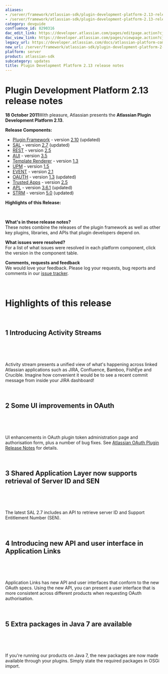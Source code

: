 ```yaml
---
aliases:
- /server/framework/atlassian-sdk/plugin-development-platform-2.13-release-notes-8290316.html
- /server/framework/atlassian-sdk/plugin-development-platform-2.13-release-notes-8290316.md
category: devguide
confluence_id: 8290316
dac_edit_link: https://developer.atlassian.com/pages/editpage.action?cjm=wozere&pageId=8290316
dac_view_link: https://developer.atlassian.com/pages/viewpage.action?cjm=wozere&pageId=8290316
legacy_url: https://developer.atlassian.com/docs/atlassian-platform-common-components/about-the-platform/plugin-development-platform-2-13-release-notes
new_url: /server/framework/atlassian-sdk/plugin-development-platform-2-13-release-notes
platform: server
product: atlassian-sdk
subcategory: updates
title: Plugin Development Platform 2.13 release notes
---
```

# Plugin Development Platform 2.13 release notes

**18 October 2011**With pleasure, Atlassian presents the **Atlassian Plugin Development Platform 2.13**.

**Release Components:**

-   <a href="https://studio.atlassian.com/svn/PLUG/branches/atlassian-plugins-2.7.x" class="external-link">Plugin Framework</a> - version <a href="https://studio.atlassian.com/secure/ReleaseNote.jspa?projectId=10240&amp;version=14684" class="external-link">2.10</a> (updated)
-   <a href="https://studio.atlassian.com/svn/SAL/branches/sal-2.5.x/" class="external-link">SAL</a> - version <a href="https://studio.atlassian.com/secure/ReleaseNote.jspa?projectId=10108&amp;version=13242" class="external-link">2.7</a> (updated)
-   <a href="https://studio.atlassian.com/svn/REST/branches/rest-2.4.x/" class="external-link">REST</a> - version <a href="https://studio.atlassian.com/secure/ReleaseNote.jspa?projectId=10292&amp;version=13185" class="external-link">2.5</a>
-   <a href="https://studio.atlassian.com/svn/AJS/branches/auiplugin-3.4.x" class="external-link">AUI</a> - version <a href="https://studio.atlassian.com/secure/ReleaseNote.jspa?projectId=10270&amp;version=12439" class="external-link">3.5</a>
-   <a href="https://studio.atlassian.com/svn/ATR/branches/atlassian-template-renderer-1.2.x" class="external-link">Template Renderer</a> - version <a href="https://studio.atlassian.com/secure/ReleaseNote.jspa?projectId=10301&amp;version=11896" class="external-link">1.3</a>
-   <a href="https://studio.atlassian.com/svn/UPM/branches/atlassian-universal-plugin-manager-1.3.x" class="external-link">UPM</a> - version <a href="https://studio.atlassian.com/secure/ReleaseNote.jspa?projectId=10360&amp;version=13235" class="external-link">1.5</a>
-   <a href="https://studio.atlassian.com/svn/EVENT/branches/atlassian-event-2.1.x/" class="external-link">EVENT</a> - version <a href="https://studio.atlassian.com/secure/ReleaseNote.jspa?projectId=10693&amp;version=12210" class="external-link">2.1</a>
-   <a href="https://studio.atlassian.com/svn/OAUTH/branches/atlassian-oauth-1.2.x/" class="external-link">OAUTH</a> - version <a href="https://studio.atlassian.com/secure/ReleaseNote.jspa?projectId=10330&amp;version=12282" class="external-link">1.3</a> (updated)
-   <a href="https://studio.atlassian.com/svn/TRUST/branches/atlassian-trusted-apps-2.4.x/" class="external-link">Trusted Apps</a> - version <a href="https://studio.atlassian.com/secure/ReleaseNote.jspa?projectId=10110&amp;version=12452" class="external-link">2.5</a>
-   <a href="https://studio.atlassian.com/svn/APL/branches/applinks-3.4.x" class="external-link">APL</a> - version <a href="https://studio.atlassian.com/secure/ReleaseNote.jspa?projectId=10130&amp;version=12419" class="external-link">3.6.1</a> (updated)
-   <a href="https://studio.atlassian.com/svn/STRM/branches/activity-stream-4.1.x/" class="external-link">STRM</a> - version <a href="https://studio.atlassian.com/secure/ReleaseNote.jspa?projectId=10452&amp;version=12406" class="external-link">5.0</a> (updated)

**Highlights of this Release:**

 

**What's in these release notes?**  
These notes combine the releases of the plugin framework as well as other key plugins, libraries, and APIs that plugin developers depend on.

**What issues were resolved?**  
For a list of what issues were resolved in each platform component, click the version in the component table.

**Comments, requests and feedback**  
We would love your feedback. Please log your requests, bug reports and comments in our <a href="https://studio.atlassian.com/browse/PLUG" class="external-link">issue tracker</a>.

 

# Highlights of this release

 

## 1 Introducing Activity Streams

 

 

Activity stream presents a unified view of what's happening across linked Atlassian applications such as JIRA, Confluence, Bamboo, FishEye and Crucible. Imagine how convenient it would be to see a recent commit message from inside your JIRA dashboard!

 

## 2 Some UI improvements in OAuth

 

 

UI enhancements in OAuth plugin token administration page and authorisation form, plus a number of bug fixes. See <a href="https://studio.atlassian.com/secure/ReleaseNote.jspa?projectId=10330&amp;version=12282" class="external-link">Atlassian OAuth Plugin Release Notes</a> for details.

 

## 3 Shared Application Layer now supports retrieval of Server ID and SEN

 

 

The latest SAL 2.7 includes an API to retrieve server ID and Support Entitlement Number (SEN).

 

## 4 Introducing new API and user interface in Application Links

 

 

Application Links has new API and user interfaces that conform to the new OAuth specs. Using the new API, you can present a user interface that is more consistent across different products when requesting OAuth authorisation.

 

## 5 Extra packages in Java 7 are available

 

 

If you're running our products on Java 7, the new packages are now made available through your plugins. Simply state the required packages in OSGi import.





































































































































































































































































































































